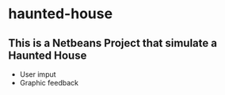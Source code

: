 # haunted-house
## This is a Netbeans Project that simulate a Haunted House 
* User imput
* Graphic feedback 
